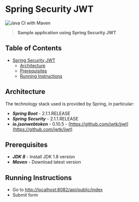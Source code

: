 

# Spring Security JWT

![Java CI with Maven](https://github.com/gcalsolaro/spring-security-jwt/workflows/Java%20CI%20with%20Maven/badge.svg)
> **Sample application using Spring Security JWT**


## Table of Contents

   * [Spring Security JWT](#spring-security-jwt)
      * [Architecture](#architecture)
      * [Prerequisites](#prerequisites)
      * [Running Instructions](#running-instructions)
      

## Architecture

The technology stack used is provided by Spring, in particular:

* **_Spring Boot_** - 2.1.1.RELEASE
* **_Spring Security_** - 2.1.1.RELEASE
* **_io.jsonwebtoken_** - 0.10.5 - [https://github.com/jwtk/jjwt](https://github.com/jwtk/jjwt)

## Prerequisites
* **_JDK 8_** - Install JDK 1.8 version
* **_Maven_** - Download latest version

## Running Instructions

 - Go to [http://localhost:8082/api/public/index](http://localhost:8082/api/public/index)
 - Submit form